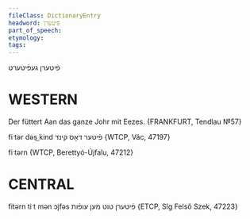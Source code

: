 ```yaml
---
fileClass: DictionaryEntry
headword: פֿיטערן
part_of_speech: 
etymology: 
tags: 
---
```

פֿיטערן
געפֿיטערט

WESTERN
========

Der füttert Aan das ganze Johr mit Eezes.
{FRANKFURT, Tendlau №57}

fiˑtər dəs͜ kind פֿיטער דאָס קינד {WTCP, Vác, 47197}

fiˑtərn {WTCP, Berettyó-Újfalu, 47212}

CENTRAL
========

fitərn tiˑt mən ɔjfəs פֿיטערן טוט מען עופֿות {ETCP, Sîg Felső Szek, 47223}
